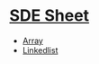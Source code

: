 # [SDE Sheet](https://takeuforward.org/interviews/strivers-sde-sheet-top-coding-interview-problems/)

- [Array](./Arrays/)
- [Linkedlist](./Linkedlist/)
